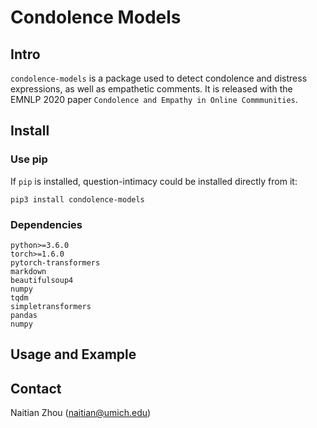 # Condolence Models

## Intro
`condolence-models` is a package used to detect condolence and distress
expressions, as well as empathetic comments. It is released with the
EMNLP 2020 paper `Condolence and Empathy in Online Commmunities`. 


## Install 

### Use pip
If `pip` is installed, question-intimacy could be installed directly from it:

    pip3 install condolence-models

### Dependencies
    python>=3.6.0
    torch>=1.6.0
    pytorch-transformers
    markdown
    beautifulsoup4
    numpy
    tqdm
    simpletransformers
    pandas
    numpy
    
## Usage and Example

## Contact
Naitian Zhou (naitian@umich.edu)
